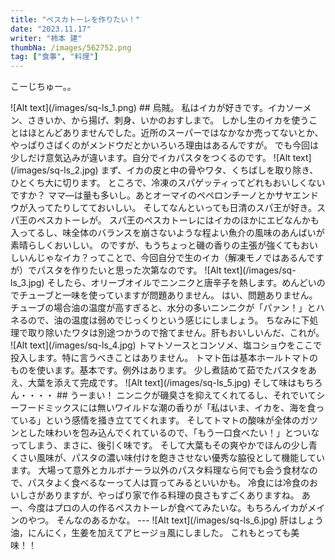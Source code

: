 ```yaml
---
title: "ペスカトーレを作りたい！"
date: "2023.11.17"
writer: "柿本 建"
thumbNa: /images/562752.png
tag: ["食事", "料理"]
---
```


こーじちゅー。。

<!-->
![Alt text](/images/sq-ls_1.png)

## 烏賊。

私はイカが好きです。イカソーメン、さきいか、から揚げ、刺身、いかのおすしまで。

 
 しかし生のイカを使うことはほとんどありませんでした。近所のスーパーではなかなか売ってないとか、やっぱりさばくのがメンドウだとかいろいろ理由はあるんですが。
でも今回は少しだけ意気込みが違います。自分でイカパスタをつくるのです。

![Alt text](/images/sq-ls_2.jpg)

まず、イカの皮と中の骨やワタ、くちばしを取り除き、ひとくち大に切ります。
ところで、冷凍のスパゲッティってどれもおいしくないですか？

ママ―は量も多いし。あとオーマイのペペロンチーノとかサヤエンドウが入ってたりしてておいしい。 そしてなんといっても日清のスパ王が好き。スパ王のペスカトーレが。

スパ王のペスカトーレにはイカのほかにエビなんかも入ってるし、味全体のバランスを崩さないような程よい魚介の風味のあんばいが素晴らしくおいしい。

のですが、もうちょっと磯の香りの主張が強くてもおいしいんじゃなイカ？ってことで、今回自分で生のイカ（解凍モノではあるんですが）でパスタを作りたいと思った次第なのです。

![Alt text](/images/sq-ls_3.jpg)

そしたら、オリーブオイルでニンニクと唐辛子を熱します。めんどいのでチューブと一味を使っていますが問題ありません。 はい、問題ありません。
チューブの場合油の温度が高すぎると、水分の多いニンニクが「パァン！」とハネるので、油の温度は弱めでじっくりという感じにしましょう。
ちなみに下処理で取り除いたワタは別途つかうので捨てません。肝もおいしいんだ、これが。

![Alt text](/images/sq-ls_4.jpg)

トマトソースとコンソメ、塩コショウをここで投入します。特に言うべきことはありません。
トマト缶は基本ホールトマトのものを使います。基本です。例外はあります。
少し煮詰めて茹でたパスタをあえ、大葉を添えて完成です。

![Alt text](/images/sq-ls_5.jpg)

そして味はもちろん・・・・
## うーまい！

ニンニクが磯臭さを抑えてくれてるし、それでいてシーフードミックスには無いワイルドな潮の香りが「私はいま、イカを、海を食っている」という感情を掻き立ててくれます。
そしてトマトの酸味が全体のガツンとした味わいを包み込んでくれているので、「もう一口食べたい！」とついなってしまう、まさに、後引く味です。
そして大葉もその爽やかでほんの少し青くさい風味が、パスタの濃い味付けを飽きさせない優秀な脇役として機能しています。
大場って意外とカルボナーラ以外のパスタ料理なら何でも会う食材なので、パスタよく食べるなーって人は買ってみるといいかも。
冷食には冷食のおいしさがありますが、やっぱり家で作る料理の良さもすごくありますね。
あー、今度はプロの人の作るペスカトーレが食べてみたいな。もちろんイカがメインのやつ。 そんなのあるかな。


---

![Alt text](/images/sq-ls_6.jpg)

肝はしょう油，にんにく，生姜を加えてアヒージョ風にしました。 これもとっても美味！！
